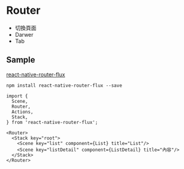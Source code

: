 # Router
- 切換頁面
- Darwer
- Tab

## Sample 

[react-native-router-flux](https://github.com/aksonov/react-native-router-flux)
```
npm install react-native-router-flux --save
```

```
import {
  Scene,
  Router,
  Actions,
  Stack,
} from 'react-native-router-flux';

<Router>
  <Stack key="root">
    <Scene key="list" component={List} title="List"/>
    <Scene key="listDetail" component={ListDetail} title="內容"/>
  </Stack>
</Router>
```
